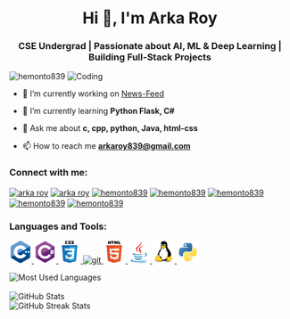 
<h1 align="center">Hi 👋, I'm Arka Roy</h1>
<h3 align="center">CSE Undergrad | Passionate about AI, ML & Deep Learning | Building Full-Stack Projects</h3>


<img align="right" alt="Coding" width="400" src="https://user-images.githubusercontent.com/74038190/225813708-98b745f2-7d22-48cf-9150-083f1b00d6c9.gif">

<p align="left"> <img src="https://komarev.com/ghpvc/?username=hemonto839&label=Profile%20views&color=0e75b6&style=flat" alt="hemonto839" /> </p>

- 🔭 I’m currently working on [News-Feed](https://github.com/hemonto839/Project-NewsFeed)

- 🌱 I’m currently learning **Python Flask, C#**

- 💬 Ask me about **c, cpp, python, Java, html-css**

- 📫 How to reach me **arkaroy839@gmail.com**

<h3 align="left">Connect with me:</h3>
<p align="left">
<a href="https://twitter.com/arka roy" target="blank"><img align="center" src="https://raw.githubusercontent.com/rahuldkjain/github-profile-readme-generator/master/src/images/icons/Social/twitter.svg" alt="arka roy" height="30" width="40" /></a>
<a href="https://linkedin.com/in/arka roy" target="blank"><img align="center" src="https://raw.githubusercontent.com/rahuldkjain/github-profile-readme-generator/master/src/images/icons/Social/linked-in-alt.svg" alt="arka roy" height="30" width="40" /></a>
<a href="https://stackoverflow.com/users/hemonto839" target="blank"><img align="center" src="https://raw.githubusercontent.com/rahuldkjain/github-profile-readme-generator/master/src/images/icons/Social/stack-overflow.svg" alt="hemonto839" height="30" width="40" /></a>
<a href="https://www.codechef.com/users/hemonto839" target="blank"><img align="center" src="https://cdn.jsdelivr.net/npm/simple-icons@3.1.0/icons/codechef.svg" alt="hemonto839" height="30" width="40" /></a>
<a href="https://www.hackerrank.com/hemonto839" target="blank"><img align="center" src="https://raw.githubusercontent.com/rahuldkjain/github-profile-readme-generator/master/src/images/icons/Social/hackerrank.svg" alt="hemonto839" height="30" width="40" /></a>
<a href="https://codeforces.com/profile/hemonto839" target="blank"><img align="center" src="https://raw.githubusercontent.com/rahuldkjain/github-profile-readme-generator/master/src/images/icons/Social/codeforces.svg" alt="hemonto839" height="30" width="40" /></a>
<a href="https://www.leetcode.com/hemonto839" target="blank"><img align="center" src="https://raw.githubusercontent.com/rahuldkjain/github-profile-readme-generator/master/src/images/icons/Social/leet-code.svg" alt="hemonto839" height="30" width="40" /></a>
</p>

<h3 align="left">Languages and Tools:</h3>
<p align="left"> <a href="https://www.w3schools.com/cpp/" target="_blank" rel="noreferrer"> <img src="https://raw.githubusercontent.com/devicons/devicon/master/icons/cplusplus/cplusplus-original.svg" alt="cplusplus" width="40" height="40"/> </a> <a href="https://www.w3schools.com/cs/" target="_blank" rel="noreferrer"> <img src="https://raw.githubusercontent.com/devicons/devicon/master/icons/csharp/csharp-original.svg" alt="csharp" width="40" height="40"/> </a> <a href="https://www.w3schools.com/css/" target="_blank" rel="noreferrer"> <img src="https://raw.githubusercontent.com/devicons/devicon/master/icons/css3/css3-original-wordmark.svg" alt="css3" width="40" height="40"/> </a> <a href="https://git-scm.com/" target="_blank" rel="noreferrer"> <img src="https://www.vectorlogo.zone/logos/git-scm/git-scm-icon.svg" alt="git" width="40" height="40"/> </a> <a href="https://www.w3.org/html/" target="_blank" rel="noreferrer"> <img src="https://raw.githubusercontent.com/devicons/devicon/master/icons/html5/html5-original-wordmark.svg" alt="html5" width="40" height="40"/> </a> <a href="https://www.java.com" target="_blank" rel="noreferrer"> <img src="https://raw.githubusercontent.com/devicons/devicon/master/icons/java/java-original.svg" alt="java" width="40" height="40"/> </a> <a href="https://www.linux.org/" target="_blank" rel="noreferrer"> <img src="https://raw.githubusercontent.com/devicons/devicon/master/icons/linux/linux-original.svg" alt="linux" width="40" height="40"/> </a> <a href="https://www.python.org" target="_blank" rel="noreferrer"> <img src="https://raw.githubusercontent.com/devicons/devicon/master/icons/python/python-original.svg" alt="python" width="40" height="40"/> </a> </p>

<!-- Most Used Languages Section -->
<div align="left">
  <img src="https://github-readme-stats.vercel.app/api/top-langs/?username=hemonto839&layout=donut&theme=vision-friendly-dark&langs_count=5" alt="Most Used Languages" />
</div>

<br/>

<!-- GitHub Stats Section -->
<div align="left">
  <img src="https://github-readme-stats.vercel.app/api?username=hemonto839&show_icons=true&locale=en&theme=vision-friendly-dark&rank_icon=github" alt="GitHub Stats" />
</div>

<div align="left">
  <img src="https://github-readme-streak-stats.herokuapp.com?user=hemonto839&theme=vision-friendly-dark" alt="GitHub Streak Stats" />
</div>




